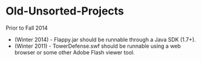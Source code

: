 # Old-Unsorted-Projects
Prior to Fall 2014

* (Winter 2014) - Flappy.jar should be runnable through a Java SDK (1.7+).
* (Winter 2011) - TowerDefense.swf should be runnable using a web browser or some other Adobe Flash viewer tool.
